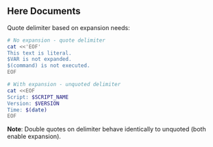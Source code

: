 ## Here Documents

Quote delimiter based on expansion needs:

```bash
# No expansion - quote delimiter
cat <<'EOF'
This text is literal.
$VAR is not expanded.
$(command) is not executed.
EOF

# With expansion - unquoted delimiter
cat <<EOF
Script: $SCRIPT_NAME
Version: $VERSION
Time: $(date)
EOF
```

**Note**: Double quotes on delimiter behave identically to unquoted (both enable expansion).
